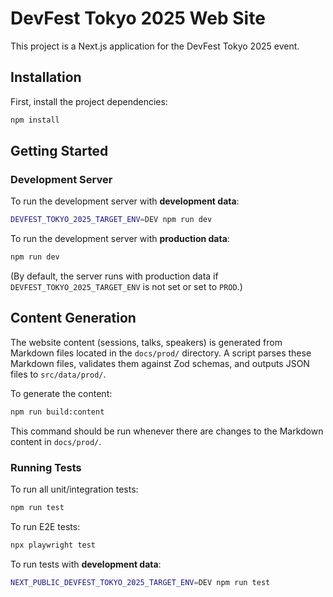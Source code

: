# DevFest Tokyo 2025 Web Site

This project is a Next.js application for the DevFest Tokyo 2025 event.

## Installation

First, install the project dependencies:

```bash
npm install
```

## Getting Started

### Development Server

To run the development server with **development data**:

```bash
DEVFEST_TOKYO_2025_TARGET_ENV=DEV npm run dev
```

To run the development server with **production data**:

```bash
npm run dev
```

(By default, the server runs with production data if `DEVFEST_TOKYO_2025_TARGET_ENV` is not set or set to `PROD`.)

## Content Generation

The website content (sessions, talks, speakers) is generated from Markdown files located in the `docs/prod/` directory. A script parses these Markdown files, validates them against Zod schemas, and outputs JSON files to `src/data/prod/`.

To generate the content:

```bash
npm run build:content
```

This command should be run whenever there are changes to the Markdown content in `docs/prod/`.

### Running Tests

To run all unit/integration tests:

```bash
npm run test
```

To run E2E tests:

```bash
npx playwright test
```

To run tests with **development data**:

```bash
NEXT_PUBLIC_DEVFEST_TOKYO_2025_TARGET_ENV=DEV npm run test
```
